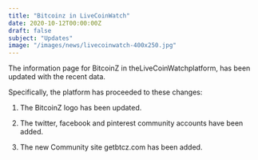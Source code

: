 ```yaml
---
title: "Bitcoinz in LiveCoinWatch"
date: 2020-10-12T00:00:00Z
draft: false
subject: "Updates"
image: "/images/news/livecoinwatch-400x250.jpg"
---
```


The information page for BitcoinZ in theLiveCoinWatchplatform, has been updated with the recent data.

Specifically, the platform has proceeded to these changes:

1) The BitcoinZ logo has been updated.

2) The twitter, facebook and pinterest community accounts have been added.

3) The new Community site getbtcz.com has been added.
